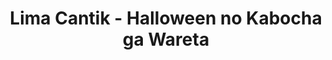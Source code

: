 ---
layout: videojs
title: Lima Cantik - Halloween no Kabocha ga Wareta
category: mv
description: >+
    From the album Hashiridasu Shunkan

    Release Date: June 20, 2018

    Translation by @sasori39883522
id: AAhf5x4sbMyr
lang: en
subtitles: けやき坂４６ー Halloween no Kabocha ga Wareta - Hiragana Oshi.en.vtt
video_url: https://youtu.be/_B__DvBCXJQ
thumbnail: https://pbs.twimg.com/media/GWm4MnfX0AAVgvU?format=jpg
upload_date: 2018-10-29
---